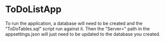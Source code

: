 # ToDoListApp

To run the application, a database will need to be created and the "ToDoTables.sql" script run against it. Then the "Server=" path in the appsettings.json will just need to be updated to the database you created.


